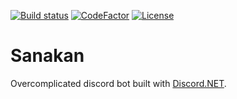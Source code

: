 [![Build status](https://img.shields.io/appveyor/build/MrZnake/sanakan)](https://ci.appveyor.com/project/mrznake/sanakan/branch/master) [![CodeFactor](https://img.shields.io/codefactor/grade/github/MrZnake/sanakan/master)](https://www.codefactor.io/repository/github/mrznake/sanakan) [![License](https://img.shields.io/github/license/MrZnake/sanakan)](https://github.com/MrZnake/sanakan/blob/master/LICENSE)

# **Sanakan** #

Overcomplicated discord bot built with [Discord.NET](https://github.com/RogueException/Discord.Net).
